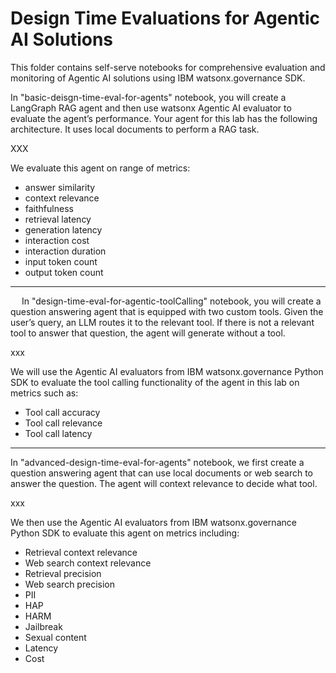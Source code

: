 # Design Time Evaluations for Agentic AI Solutions

This folder contains self-serve notebooks for comprehensive evaluation and monitoring of Agentic AI solutions using IBM watsonx.governance SDK.

In "basic-deisgn-time-eval-for-agents" notebook, you will create a LangGraph RAG agent and then use watsonx Agentic AI evaluator to evaluate the agent’s performance. Your agent for this lab has the following architecture. It uses local documents to perform a RAG task. 

XXX

We evaluate this agent on range of metrics:
- answer similarity
- context relevance
- faithfulness
- retrieval latency
- generation latency
- interaction cost
- interaction duration
- input token count
- output token count

----
 
In "design-time-eval-for-agentic-toolCalling" notebook, you will create a question answering agent that is equipped with two custom tools. Given the user’s query, an LLM routes it to the relevant tool. If there is not a relevant tool to answer that question, the agent will generate without a tool. 

xxx

We will use the Agentic AI evaluators from IBM watsonx.governance Python SDK to evaluate the tool calling functionality of the agent in this lab on metrics such as:
- Tool call accuracy
- Tool call relevance
- Tool call latency

----

In "advanced-design-time-eval-for-agents" notebook, we first create a question answering agent that can use local documents or web search to answer the question. The agent will context relevance to decide what tool. 

xxx

We then use the Agentic AI evaluators from IBM watsonx.governance Python SDK to evaluate this agent on metrics including:
- Retrieval context relevance
- Web search context relevance
- Retrieval precision
- Web search precision
- PII
- HAP
- HARM
- Jailbreak
- Sexual content
- Latency
- Cost


